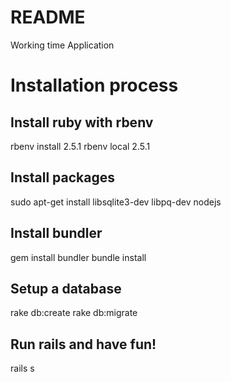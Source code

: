 # README

Working time Application

# Installation process

## Install ruby with rbenv

rbenv install 2.5.1
rbenv local 2.5.1

## Install packages
sudo apt-get install libsqlite3-dev libpq-dev nodejs 

## Install bundler
gem install bundler
bundle install

## Setup a database
rake db:create
rake db:migrate

## Run rails and have fun!

rails s
